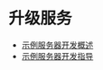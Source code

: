 # 升级服务<!--update-->

- [示例服务器开发概述](sample-server-overview.md)
- [示例服务器开发指导](sample-server-guidelines.md)
